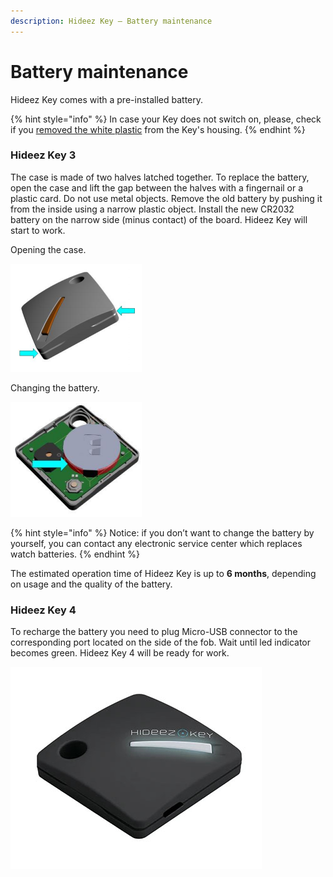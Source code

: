 ```yaml
---
description: Hideez Key – Battery maintenance
---
```


# Battery maintenance

Hideez Key comes with a pre-installed battery.

{% hint style="info" %}
In case your Key does not switch on, please, check if you [removed the white plastic](../../fist-installation-and-launch.md#step-0-remove-isolating-material-from-the-keys-housing) from the Key's housing.
{% endhint %}

### Hideez Key 3

The case is made of two halves latched together. To replace the battery, open the case and lift the gap between the halves with a fingernail or a plastic card. Do not use metal objects. Remove the old battery by pushing it from the inside using a narrow plastic object. Install the new CR2032 battery on the narrow side (minus contact) of the board. Hideez Key will start to work.

Opening the case.



![](<../../../.gitbook/assets/image (240).png>)

Changing the battery.



![](<../../../.gitbook/assets/image (24).png>)

{% hint style="info" %}
Notice: if you don’t want to change the battery by yourself, you can contact any electronic service center which replaces watch batteries.&#x20;
{% endhint %}

The estimated operation time of Hideez Key is up to **6 months**, depending on usage and the quality of the battery.

### Hideez Key 4

To recharge the battery you need to plug Micro-USB connector to the corresponding port located on the side of the fob. Wait until led indicator becomes green. Hideez Key 4 will be ready for work.

![](<../../../.gitbook/assets/image (225).png>)
